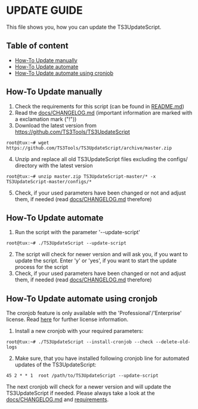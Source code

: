 # UPDATE GUIDE

This file shows you, how you can update the TS3UpdateScript.

## Table of content

- [How-To Update manually](#how-to-update-manually)
- [How-To Update automate](#how-to-update-automate)
- [How-To Update automate using cronjob](#how-to-update-automate-using-cronjob)

## How-To Update manually

1. Check the requirements for this script (can be found in [README.md](../README.md#requirements))
2. Read the [docs/CHANGELOG.md](CHANGELOG.md) (important information are marked with a exclamation mark ("!"))
3. Download the latest version from https://github.com/TS3Tools/TS3UpdateScript

  ``root@tux:~# wget https://github.com/TS3Tools/TS3UpdateScript/archive/master.zip``

4. Unzip and replace all old TS3UpdateScript files excluding the configs/ directory with the latest version

  ``root@tux:~# unzip master.zip TS3UpdateScript-master/* -x TS3UpdateScript-master/configs/*``

5. Check, if your used parameters have been changed or not and adjust them, if needed (read [docs/CHANGELOG.md](CHANGELOG.md) therefore)

## How-To Update automate

1. Run the script with the parameter '--update-script'

  ``root@tux:~# ./TS3UpdateScript --update-script``

2. The script will check for newer version and will ask you, if you want to update the script. Enter 'y' or 'yes', if you want to start the update process for the script
3. Check, if your used parameters have been changed or not and adjust them, if needed (read [docs/CHANGELOG.md](CHANGELOG.md) therefore)

## How-To Update automate using cronjob

The cronjob feature is only available with the 'Professional'/'Enterprise' license. Read [here](../README.md#script-licenses) for further license information.

1. Install a new cronjob with your required parameters:

  ``root@tux:~# ./TS3UpdateScript --install-cronjob --check --delete-old-logs``

2. Make sure, that you have installed following cronjob line for automated updates of the TS3UpdateScript:

  ``45 2 * * 1  root /path/to/TS3UpdateScript --update-script``

The next cronjob will check for a newer version and will update the TS3UpdateScript if needed. Please always take a look at the [docs/CHANGELOG.md](CHANGELOG.md) and [requirements](../README.md#requirements).
